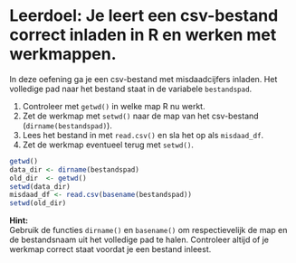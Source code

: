 # Leerdoel: Je leert een csv-bestand correct inladen in R en werken met werkmappen.

In deze oefening ga je een csv-bestand met misdaadcijfers inladen. Het volledige pad naar het bestand staat in de variabele `bestandspad`.

1. Controleer met `getwd()` in welke map R nu werkt.
2. Zet de werkmap met `setwd()` naar de map van het csv-bestand (`dirname(bestandspad)`).
3. Lees het bestand in met `read.csv()` en sla het op als `misdaad_df`.
4. Zet de werkmap eventueel terug met `setwd()`.

```r
getwd()
data_dir <- dirname(bestandspad)
old_dir  <- getwd()
setwd(data_dir)
misdaad_df <- read.csv(basename(bestandspad))
setwd(old_dir)
```

**Hint:**  
Gebruik de functies `dirname()` en `basename()` om respectievelijk de map en de bestandsnaam uit het volledige pad te halen. Controleer altijd of je werkmap correct staat voordat je een bestand inleest.
